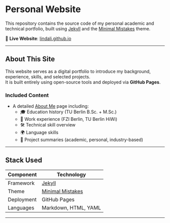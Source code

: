 # Personal Website

This repository contains the source code of my personal academic and technical portfolio, built using [Jekyll](https://jekyllrb.com/) and the [Minimal Mistakes](https://github.com/mmistakes/minimal-mistakes) theme.

🔗 **Live Website**: [lindali.github.io](https://lindali0401.github.io/)

---

## About This Site

This website serves as a digital portfolio to introduce my background, experience, skills, and selected projects.  
It is built entirely using open-source tools and deployed via **GitHub Pages**.

### Included Content

- A detailed [About Me](https://lindali.github.io/about/) page including:
  - 🎓 Education history (TU Berlin B.Sc. + M.Sc.)
  - 💼 Work experience (FZI Berlin, TU Berlin HiWi)
  - 🛠️ Technical skill overview
  - 🌍 Language skills
  - 🚀 Project summaries (academic, personal, industry-based)

---

## Stack Used

| Component    | Technology                          |
|--------------|--------------------------------------|
| Framework    | [Jekyll](https://jekyllrb.com/)      |
| Theme        | [Minimal Mistakes](https://github.com/mmistakes/minimal-mistakes) |
| Deployment   | GitHub Pages                         |
| Languages    | Markdown, HTML, YAML                 |

---
